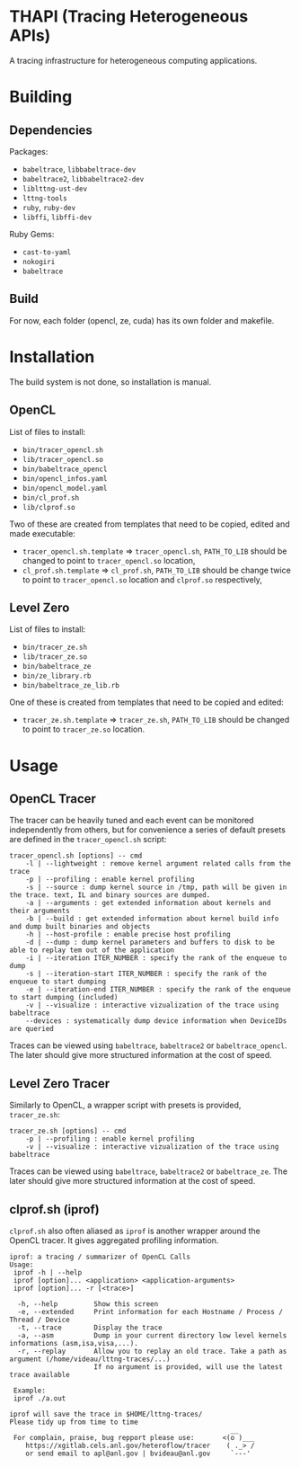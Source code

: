 # THAPI (Tracing Heterogeneous APIs)

A tracing infrastructure for heterogeneous computing applications.

# Building

## Dependencies

Packages:
 - `babeltrace`, `libbabeltrace-dev`
 - `babeltrace2`, `libbabeltrace2-dev`
 - `liblttng-ust-dev`
 - `lttng-tools`
 - `ruby`, `ruby-dev`
 - `libffi`, `libffi-dev`

 Ruby Gems:
 - `cast-to-yaml`
 - `nokogiri`
 - `babeltrace`

## Build

For now, each folder (opencl, ze, cuda) has its own folder and makefile.

# Installation

The build system is not done, so installation is manual.

## OpenCL

List of files to install:
 - `bin/tracer_opencl.sh`
 - `lib/tracer_opencl.so`
 - `bin/babeltrace_opencl`
 - `bin/opencl_infos.yaml`
 - `bin/opencl_model.yaml`
 - `bin/cl_prof.sh`
 - `lib/clprof.so`

 Two of these are created from templates that need to be copied, edited and made executable:
 - `tracer_opencl.sh.template` => `tracer_opencl.sh`, `PATH_TO_LIB` should be changed to point to `tracer_opencl.so` location,
 - `cl_prof.sh.template` => `cl_prof.sh`, `PATH_TO_LIB` should be change twice to point to `tracer_opencl.so` location and `clprof.so` respectively,

 ## Level Zero

 List of files to install:
  - `bin/tracer_ze.sh`
  - `lib/tracer_ze.so`
  - `bin/babeltrace_ze`
  - `bin/ze_library.rb`
  - `bin/babeltrace_ze_lib.rb`

One of these is created from templates that need to be copied and edited:
 - `tracer_ze.sh.template` => `tracer_ze.sh`, `PATH_TO_LIB` should be changed to point to `tracer_ze.so` location.

# Usage

## OpenCL Tracer

The tracer can be heavily tuned and each event can be monitored independently from others, but for convenience a series of default presets are defined in the `tracer_opencl.sh` script:
```
tracer_opencl.sh [options] -- cmd
    -l | --lightweight : remove kernel argument related calls from the trace
    -p | --profiling : enable kernel profiling
    -s | --source : dump kernel source in /tmp, path will be given in the trace. text, IL and binary sources are dumped.
    -a | --arguments : get extended information about kernels and their arguments
    -b | --build : get extended information about kernel build info and dump built binaries and objects
    -h | --host-profile : enable precise host profiling
    -d | --dump : dump kernel parameters and buffers to disk to be able to replay tem out of the application
    -i | --iteration ITER_NUMBER : specify the rank of the enqueue to dump
    -s | --iteration-start ITER_NUMBER : specify the rank of the enqueue to start dumping
    -e | --iteration-end ITER_NUMBER : specify the rank of the enqueue to start dumping (included)
    -v | --visualize : interactive vizualization of the trace using babeltrace
    --devices : systematically dump device information when DeviceIDs are queried
```

Traces can be viewed using `babeltrace`, `babeltrace2` or `babeltrace_opencl`. The later should give more structured information at the cost of speed.

## Level Zero Tracer

Similarly to OpenCL, a wrapper script with presets is provided, `tracer_ze.sh`:
```
tracer_ze.sh [options] -- cmd
    -p | --profiling : enable kernel profiling
    -v | --visualize : interactive vizualization of the trace using babeltrace
```
Traces can be viewed using `babeltrace`, `babeltrace2` or `babeltrace_ze`. The later should give more structured information at the cost of speed.

## clprof.sh (iprof)

`clprof.sh` also often aliased as `iprof` is another wrapper around the OpenCL tracer. It gives aggregated profiling information.

```
iprof: a tracing / summarizer of OpenCL Calls
Usage:
 iprof -h | --help 
 iprof [option]... <application> <application-arguments>
 iprof [option]... -r [<trace>]

  -h, --help         Show this screen
  -e, --extended     Print information for each Hostname / Process / Thread / Device
  -t, --trace        Display the trace
  -a, --asm          Dump in your current directory low level kernels informations (asm,isa,visa,...).
  -r, --replay       Allow you to replay an old trace. Take a path as argument (/home/videau/lttng-traces/...)
                     If no argument is provided, will use the latest trace available

 Example:
 iprof ./a.out

iprof will save the trace in $HOME/lttng-traces/
Please tidy up from time to time
                                                       __ 
 For complain, praise, bug repport please use:       <(o )___
    https://xgitlab.cels.anl.gov/heteroflow/tracer    ( ._> /
    or send email to apl@anl.gov | bvideau@anl.gov     `---'
```
